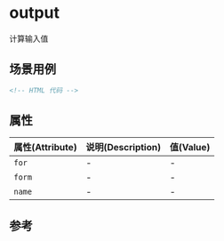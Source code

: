 # output

计算输入值

## 场景用例

```html
<!-- HTML 代码 -->
```

## 属性

属性(Attribute) | 说明(Description) | 值(Value)
---|---|---
`for` | - | -
`form` | - | -
`name` | - | -

## 参考
